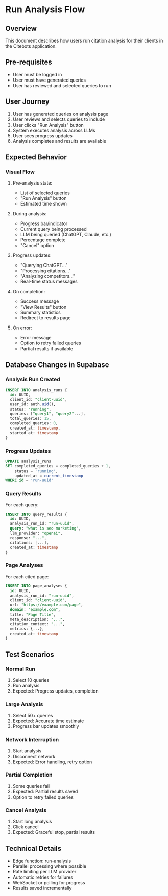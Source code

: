 # Run Analysis Flow

## Overview
This document describes how users run citation analysis for their clients in the Citebots application.

## Pre-requisites
- User must be logged in
- User must have generated queries
- User has reviewed and selected queries to run

## User Journey
1. User has generated queries on analysis page
2. User reviews and selects queries to include
3. User clicks "Run Analysis" button
4. System executes analysis across LLMs
5. User sees progress updates
6. Analysis completes and results are available

## Expected Behavior

### Visual Flow
1. Pre-analysis state:
   - List of selected queries
   - "Run Analysis" button
   - Estimated time shown

2. During analysis:
   - Progress bar/indicator
   - Current query being processed
   - LLM being queried (ChatGPT, Claude, etc.)
   - Percentage complete
   - "Cancel" option

3. Progress updates:
   - "Querying ChatGPT..." 
   - "Processing citations..."
   - "Analyzing competitors..."
   - Real-time status messages

4. On completion:
   - Success message
   - "View Results" button
   - Summary statistics
   - Redirect to results page

5. On error:
   - Error message
   - Option to retry failed queries
   - Partial results if available

## Database Changes in Supabase

### Analysis Run Created
```sql
INSERT INTO analysis_runs {
  id: UUID,
  client_id: "client-uuid",
  user_id: auth.uid(),
  status: "running",
  queries: ["query1", "query2"...],
  total_queries: 15,
  completed_queries: 0,
  created_at: timestamp,
  started_at: timestamp
}
```

### Progress Updates
```sql
UPDATE analysis_runs 
SET completed_queries = completed_queries + 1,
    status = 'running',
    updated_at = current_timestamp
WHERE id = 'run-uuid'
```

### Query Results
For each query:
```sql
INSERT INTO query_results {
  id: UUID,
  analysis_run_id: "run-uuid",
  query: "what is seo marketing",
  llm_provider: "openai",
  response: "...",
  citations: [...],
  created_at: timestamp
}
```

### Page Analyses
For each cited page:
```sql
INSERT INTO page_analyses {
  id: UUID,
  analysis_run_id: "run-uuid",
  client_id: "client-uuid",
  url: "https://example.com/page",
  domain: "example.com",
  title: "Page Title",
  meta_description: "...",
  citation_context: "...",
  metrics: {...},
  created_at: timestamp
}
```

## Test Scenarios

### Normal Run
1. Select 10 queries
2. Run analysis
3. Expected: Progress updates, completion

### Large Analysis
1. Select 50+ queries
2. Expected: Accurate time estimate
3. Progress bar updates smoothly

### Network Interruption
1. Start analysis
2. Disconnect network
3. Expected: Error handling, retry option

### Partial Completion
1. Some queries fail
2. Expected: Partial results saved
3. Option to retry failed queries

### Cancel Analysis
1. Start long analysis
2. Click cancel
3. Expected: Graceful stop, partial results

## Technical Details
- Edge function: run-analysis
- Parallel processing where possible
- Rate limiting per LLM provider
- Automatic retries for failures
- WebSocket or polling for progress
- Results saved incrementally